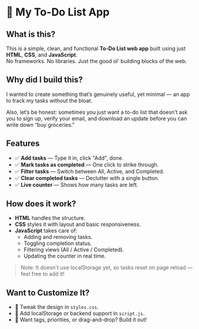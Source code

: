 # 📝 My To-Do List App

## What is this?

This is a simple, clean, and functional **To-Do List web app** built using just **HTML**, **CSS**, and **JavaScript**.  
No frameworks. No libraries. Just the good ol' building blocks of the web.

## Why did I build this?

I wanted to create something that’s genuinely useful, yet minimal — an app to track my tasks without the bloat.

Also, let’s be honest: sometimes you just want a to-do list that doesn’t ask you to sign up, verify your email, and download an update before you can write down “buy groceries.”

## Features

- ✅ **Add tasks** — Type it in, click "Add", done.
- ✅ **Mark tasks as completed** — One click to strike through.
- ✅ **Filter tasks** — Switch between All, Active, and Completed.
- ✅ **Clear completed tasks** — Declutter with a single button.
- ✅ **Live counter** — Shows how many tasks are left.

## How does it work?

- **HTML** handles the structure.
- **CSS** styles it with layout and basic responsiveness.
- **JavaScript** takes care of:
  - Adding and removing tasks.
  - Toggling completion status.
  - Filtering views (All / Active / Completed).
  - Updating the counter in real time.

> Note: It doesn't use localStorage yet, so tasks reset on page reload — feel free to add it!

## Want to Customize It?

- 🎨 Tweak the design in `styles.css`.
- 💾 Add localStorage or backend support in `script.js`.
- 🧠 Want tags, priorities, or drag-and-drop? Build it out!


